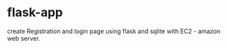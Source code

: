 # flask-app
create Registration and login page using flask and sqlite with EC2 - amazon web server.
